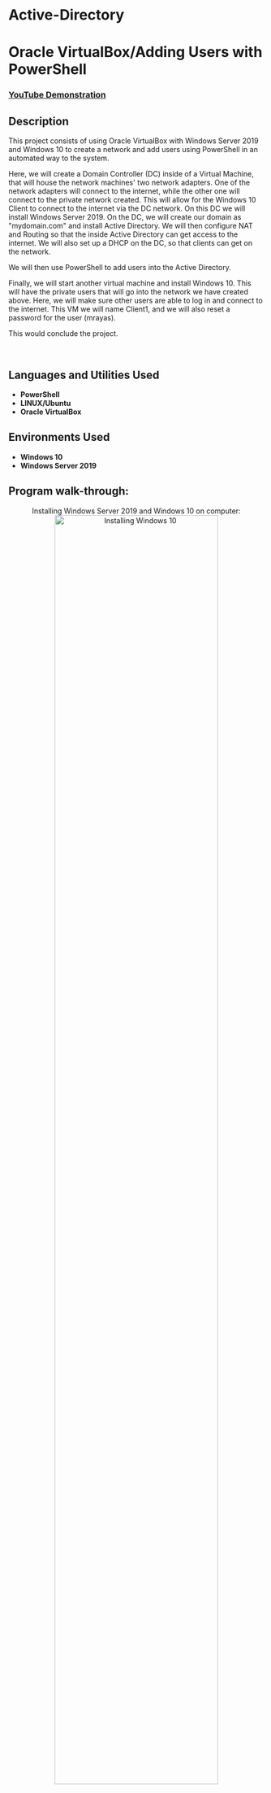 # Active-Directory<h1> Oracle VirtualBox/Adding Users with PowerShell</h1>

 ### [YouTube Demonstration](https://youtu.be/7eJexJVCqJo)

<h2>Description</h2>
This project consists of using Oracle VirtualBox with Windows Server 2019 and Windows 10 to create a network and add users using PowerShell in an automated way to the system. 


Here, we will create a Domain Controller (DC) inside of a Virtual Machine, that will house the network machines' two network adapters. One of the network adapters will connect to the internet, while the other one will connect to the private network created. This will allow for the Windows 10 Client to connect to the internet via the DC network. On this DC we will install Windows Server 2019.
On the DC, we will create our domain as "mydomain.com" and install Active Directory. We will then configure NAT and Routing so that the inside Active Directory can get access to the internet.
We will also set up a DHCP on the DC, so that clients can get on the network.

We will then use PowerShell to add users into the Active Directory.

Finally, we will start another virtual machine and install Windows 10. This will have the private users that will go into the network we have created above. Here, we will make sure other users are able to log in and connect to the internet. This VM we will name Client1, and we will also reset a password for the user (mrayas).

This would conclude the project.


<br />


<h2>Languages and Utilities Used</h2>

- <b>PowerShell</b> 
- <b>LINUX/Ubuntu</b>
- <b>Oracle VirtualBox</b> 

<h2>Environments Used </h2>

- <b>Windows 10</b>
- <b>Windows Server 2019</b>

<h2>Program walk-through:</h2>

<p align="center">
Installing Windows Server 2019 and Windows 10 on computer: <br/>
<img src="https://i.imgur.com/6L1uSQk.png" height="80%" width="80%" alt="Installing Windows 10"/>
<img src="https://i.imgur.com/LsAdKbM.png" height="80%" width="80%" alt="Installing Windows Server 2019"/>
<br />
<br />
Adding Windows Server 2019 to VirtualBox:
 Here, I am naming the server DC for Domain Controller as well as giving the server 2GB of memory and to run on 3 CPUs <br/>
<img src="https://i.imgur.com/PxOJlXV.png" height="80%" width="80%" alt="Adding WS2019 to VB"/>
<br />
<br />
In settings on the Windows Server 2019, I added on Adapter 1; NAT which will give me access to the outside internet, and then I added Adapter 2; Internal. This Adapter 2 will serve as the conduit between the outside internet and our clients. 
 The internal network will give the clients access to the server: <br/>
<img src="https://i.imgur.com/udpqPbj.png" height="80%" width="80%" alt="WS2019 Settings"/>
<br />
<br />
For the next step, I installed Windows Server 2019 on a VM using VirtualBox:  <br/>
<img src="https://i.imgur.com/mmgnN0o.png" height="80%" width="80%" alt="Installing Windows Server 2019"/>
<br />
<br />
I then set up the NIC (Internal) internet within the network. Marking my IP as 172.16.0.1. My mask 255.255.255.0, and my DNS as pinging itself as 127.0.0.1:  <br/>
<img src="https://i.imgur.com/siTBHIn.png" height="80%" width="80%" alt="VM"/>
<br />
<br />
After setting up the IP address,  I created the Active Directory Domain Controller. Giving it the name "mydomain.com":  <br/>
<img src="https://i.imgur.com/HXmS6g7.png" height="80%" width="80%" alt="VM"/>
<img src="https://i.imgur.com/YGPw2F2.png" height="80%" width="80%" alt="VM"/>
<br />
<br />
Now it is time to set up an admin account instead of using the one windows provides
In order to do this, we had to create a new group within the system called "_ADMINS". We then added user mrayas (my name) and moved the user to the admins folder:  <br/>
<img src="https://i.imgur.com/8jsLNrC.png" height="80%" width="80%" alt="VM"/>
<img src="https://i.imgur.com/Y6F9rGj.png" height="80%" width="80%" alt="VM"/>
<br />
<br />
Now we will install RAT (Remote Access Server)/NAS (Network Access Translation) in order to allow our client from Windows 10 to be on the network and have access to the internet:  <br/>
<img src="https://i.imgur.com/2mBfzAC.png" height="80%" width="80%" alt="VM"/>
<img src="https://i.imgur.com/QakoxT5.png" height="80%" width="80%" alt="VM"/>
<br />
<br />
Following the installation of RAT/NAS, we will set up our DHCP which will allow a client (user) to join our network and sign on. Here, we w ill set the scope from: 172.16.0.100 to 172.16.0.200.: </br>
<img src="https://i.imgur.com/G47ArB6.png" height="80%" width="80%" alt="VM"/>
<img src="https://i.imgur.com/XPdMu7E.png" height="80%" width="80%" alt="VM"/>
<br />
<br />
Ones we have successfully set up our Active Directory Domain Controller, we will use PowerShell in order to add 1,000 random names into our Server. This will serve as the "users" or clients within our organization. In this list, I will also include my name (Miguel Rayas) to create a regular user within the organization. </br>
<img src="https://i.imgur.com/Ajxogpq.png" height="80%" width="80%" alt="VM"/>
<img src="https://i.imgur.com/doUPpr6.png" height="80%" width="80%" alt="VM"/>
<img src="https://i.imgur.com/guvUCFj.png" height="80%" width="80%" alt="VM"/>
<br />
<br />
In the final step, we will create a Windows 10 VM that will serve as a client of the network we created above.

<br />
<br />
(Troubleshooting) We did have an issue because the client was not wanting to connect to our DNS server for some reason.(First picture) So what I found was that private IP addresses in a lab do not like to connect to themselves. To solve this issue, I double checked my steps to make sure I had the DNS server role in place. Next, under DHCP manager, I made sure the option "003 Router" was in place with the internal IP of (192.168.0.1). Secondly, I made sure that option "006 DNS Servers" also had our DC's IP Address. This pretty much told our client to use the DC a sour DNS server Lastly, I made sure to restart the DNS server and renew our ipconfig inside of the Command Prompt in the Client VM. For proof that we successfully connected to the internet, we were able to ping 'www.google.com'. </br>
<img src="https://i.imgur.com/igDtS91.png" height="80%" width="80%" alt="VM"/>
<img src="https://i.imgur.com/e6ROTCu.png" height="80%" width="80%" alt="VM"/>
<img src="https://i.imgur.com/GKA9IRn.png" height="80%" width="80%" alt="VM"/>
<img src="https://i.imgur.com/dTpdpT8.png" height="80%" width="80%" alt="VM"/>
<img src="https://i.imgur.com/IvZLqjN.png" height="80%" width="80%" alt="VM"/>
<br />
<br />
In the final steps, we will rename the computer to "CLIENT1" and attempt to join the domain "mydomain.com". After successfully joining the domain, we will go back to the DHCP manager in the DC VM and make sure that the computer is apart of the network we have created. As you can see, everything looks great! </br>
<img src="https://i.imgur.com/CzlG2eq.png" height="80%" width="80%" alt="VM"/>
<img src="https://i.imgur.com/Y4BUNrl.png" height="80%" width="80%" alt="VM"/>
<img src="https://i.imgur.com/z9gRY7V.png" height="80%" width="80%" alt="VM"/>
<br />
<br />
Finally, to make sure the new users are able to log in, we will attempt to log into our CLIENT1 computer with a different user that is in our system. (Do remember that our admin accounts start with an "a-" within the username.</br>
<img src="https://i.imgur.com/CzlG2eq.png" height="80%" width="80%" alt="VM"/>
<img src="https://i.imgur.com/Y4BUNrl.png" height="80%" width="80%" alt="VM"/>
<br />
<br />
Lastly, to double check that the client is under our DC ecosysteme, we will go back out to our DHCP manager inside our DC and go into our leases. Here, we should see that there should be a lease taken up by our client (which is currently running).
<img src="https://i.imgur.com/deZxFJX.png" height="80%" width="80%" alt="VM"/>
<br />
<br />
For the final piece, we changed the password for the user (mrayas). Doing this, we have also practiced what would seem like the most common problem within IT. In order to do this, we went to manage users and computers in our DC. Under _USERS, we found the user (mrayas), and reset the password.
<img src="https://i.imgur.com/S12R2RP.png" height="80%" width="80%" alt="VM"/>
<br />
<br />
</p>

<br />
<br />
</p>
<!--
 ```diff
- text in red
+ text in green
! text in orange
# text in gray
@@ text in purple (and bold)@@
```
--!>
